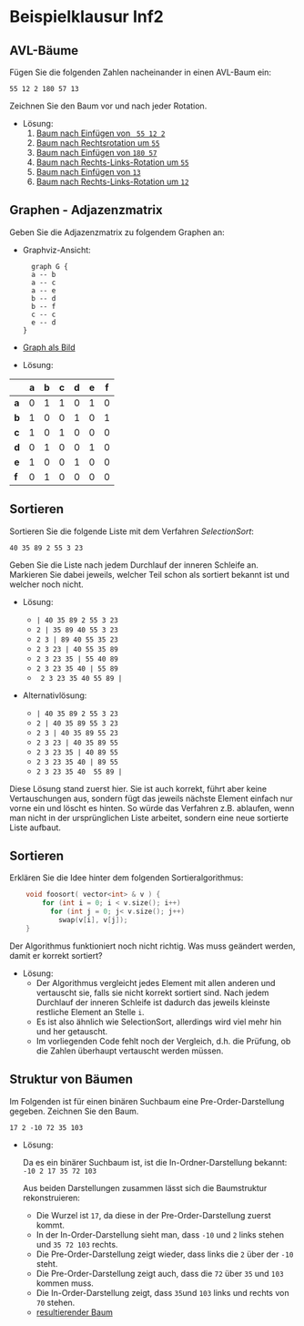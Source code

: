 # Beispielklausur Inf2

## AVL-Bäume

Fügen Sie die folgenden Zahlen nacheinander in einen AVL-Baum ein:

` 55 12 2 180 57 13 `

Zeichnen Sie den Baum vor und nach jeder Rotation.

- Lösung:
  1. [Baum nach Einfügen von ` 55 12 2`](
      https://dreampuf.github.io/GraphvizOnline/#graph%20G%20%7B%0A%20%20%20%2055%20--%2012%20--%202%0A%20%20%20%2055%20--%20D1%5Bstyle%3Dinvis%5D%0A%20%20%20%2012%20--%20D2%5Bstyle%3Dinvis%5D%0A%20%20%20%20%0A%20%20%20%20D1%5Bstyle%3Dinvis%5D%0A%20%20%20%20D2%5Bstyle%3Dinvis%5D%0A%7D)
  2. [Baum nach Rechtsrotation um `55`](
      https://dreampuf.github.io/GraphvizOnline/#graph%20G%20%7B%0A%20%20%20%2012%20--%202%0A%20%20%20%2012%20--%2055%0A%7D)
  3. [Baum nach Einfügen von `180 57`](https://dreampuf.github.io/GraphvizOnline/#graph%20G%20%7B%0A%20%20%20%2012%20--%202%0A%20%20%20%2012%20--%2055%0A%20%20%20%2055%20--%20D1%5Bstyle%3Dinvis%5D%0A%20%20%20%2055%20--%20180%0A%20%20%20%20180%20--%2057%0A%20%20%20%20180%20--%20D2%5Bstyle%3Dinvis%5D%0A%20%20%20%20%0A%20%20%20%20D1%5Bstyle%3Dinvis%5D%0A%20%20%20%20D2%5Bstyle%3Dinvis%5D%0A%7D)
  4. [Baum nach Rechts-Links-Rotation um `55`](
       https://dreampuf.github.io/GraphvizOnline/#graph%20G%20%7B%0A%20%20%20%2012%20--%202%0A%20%20%20%2012%20--%2057%0A%20%20%20%2057%20--%2055%0A%20%20%20%2057%20--%20180%0A%7D)
  5. [Baum nach Einfügen von `13`](
        https://dreampuf.github.io/GraphvizOnline/#graph%20G%20%7B%0A%20%20%20%2012%20--%202%0A%20%20%20%2012%20--%2057%0A%20%20%20%2057%20--%2055%0A%20%20%20%2057%20--%20180%0A%20%20%20%2055%20--%2013%0A%20%20%20%2055%20--%20D1%5Bstyle%3Dinvis%5D%0A%20%20%20%20%0A%20%20%20%20D1%5Bstyle%3Dinvis%5D%0A%7D)
  6. [Baum nach Rechts-Links-Rotation um `12`](
      https://dreampuf.github.io/GraphvizOnline/#graph%20G%20%7B%0A%20%20%20%2055%20--%2012%0A%20%20%20%2012%20--%202%0A%20%20%20%2012%20--%2013%0A%20%20%20%2055%20--%20D1%5Bstyle%3Dinvis%5D%0A%20%20%20%2055%20--%2057%0A%20%20%20%2057%20--%20D2%5Bstyle%3Dinvis%5D%0A%20%20%20%2057%20--%20180%0A%20%20%20%20%0A%20%20%20%20%0A%20%20%20%20D1%5Bstyle%3Dinvis%5D%0A%20%20%20%20D2%5Bstyle%3Dinvis%5D%0A%7D)


## Graphen - Adjazenzmatrix

Geben Sie die Adjazenzmatrix zu folgendem Graphen an:

- Graphviz-Ansicht:
  ```
    graph G {
    a -- b
    a -- c
    a -- e
    b -- d
    b -- f
    c -- c
    e -- d
  }
  ```
- [Graph als Bild](https://dreampuf.github.io/GraphvizOnline/#graph%20G%20%7B%0A%20%20%20%20a%20--%20b%20%0A%20%20%20%20a%20--%20c%0A%20%20%20%20a%20--%20e%0A%20%20%20%20b%20--%20f%0A%20%20%20%20b%20--%20d%0A%20%20%20%20c%20--%20c%0A%20%20%20%20e%20--%20d%0A%7D)

- Lösung:

|       |  a  |  b  |  c  |  d  |  e  |  f  |
| ----- | --- | --- | --- | --- | --- | --- |
| **a** | 0 | 1 | 1 | 0 | 1 | 0 |
| **b** | 1 | 0 | 0 | 1 | 0 | 1 |
| **c** | 1 | 0 | 1 | 0 | 0 | 0 |
| **d** | 0 | 1 | 0 | 0 | 1 | 0 |
| **e** | 1 | 0 | 0 | 1 | 0 | 0 |
| **f** | 0 | 1 | 0 | 0 | 0 | 0 |


## Sortieren

Sortieren Sie die folgende Liste mit dem Verfahren *SelectionSort*:

` 40 35 89 2 55 3 23 `

Geben Sie die Liste nach jedem Durchlauf der inneren Schleife an.
Markieren Sie dabei jeweils, welcher Teil schon als sortiert bekannt ist und welcher noch nicht.

- Lösung:

  * ` | 40 35 89 2 55 3 23 `
  * ` 2 | 35 89 40 55 3 23 `
  * ` 2 3 | 89 40 55 35 23 `
  * ` 2 3 23 | 40 55 35 89 `
  * ` 2 3 23 35 | 55 40 89 `
  * ` 2 3 23 35 40 | 55 89 `
  * ` 2 3 23 35 40 55 89 | `


- Alternativlösung:
  * ` | 40 35 89 2 55 3 23 `
  * ` 2 | 40 35 89 55 3 23 `
  * ` 2 3 | 40 35 89 55 23 `
  * ` 2 3 23 | 40 35 89 55 `
  * ` 2 3 23 35 | 40 89 55 `
  * ` 2 3 23 35 40 | 89 55 `
  * ` 2 3 23 35 40  55 89 | `

Diese Lösung stand zuerst hier.
Sie ist auch korrekt, führt aber keine Vertauschungen aus, sondern fügt das jeweils nächste Element einfach nur vorne ein und löscht es hinten.
So würde das Verfahren z.B. ablaufen, wenn man nicht in der ursprünglichen Liste arbeitet, sondern eine neue sortierte Liste aufbaut.


## Sortieren

Erklären Sie die Idee hinter dem folgenden Sortieralgorithmus:
```cpp
    void foosort( vector<int> & v ) {
        for (int i = 0; i < v.size(); i++)
          for (int j = 0; j< v.size(); j++)
            swap(v[i], v[j]);
    }
```
Der Algorithmus funktioniert noch nicht richtig.
Was muss geändert werden, damit er korrekt sortiert?

- Lösung:
  - Der Algorithmus vergleicht jedes Element mit allen anderen und vertauscht sie, falls sie nicht korrekt sortiert sind.
  Nach jedem Durchlauf der inneren Schleife ist dadurch das jeweils kleinste restliche Element an Stelle `i`.
  - Es ist also ähnlich wie SelectionSort, allerdings wird viel mehr hin und her getauscht.
  - Im vorliegenden Code fehlt noch der Vergleich, d.h. die Prüfung, ob die Zahlen überhaupt vertauscht werden müssen.

## Struktur von Bäumen

Im Folgenden ist für einen binären Suchbaum eine Pre-Order-Darstellung gegeben. Zeichnen Sie den Baum.

` 17 2 -10 72 35 103 `

- Lösung:

  Da es ein binärer Suchbaum ist, ist die In-Ordner-Darstellung bekannt:
    ` -10 2 17 35 72 103 `

  Aus beiden Darstellungen zusammen lässt sich die Baumstruktur rekonstruieren:

  - Die Wurzel ist `17`, da diese in der Pre-Order-Darstellung zuerst kommt.
  - In der In-Order-Darstellung sieht man, dass `-10` und `2` links stehen und `35 72 103` rechts.
  - Die Pre-Order-Darstellung zeigt wieder, dass links die `2` über der `-10` steht.
  - Die Pre-Order-Darstellung zeigt auch, dass die `72` über `35` und `103` kommen muss.
  - Die In-Order-Darstellung zeigt, dass `35`und `103` links und rechts von `70` stehen.
  - [resultierender Baum](https://dreampuf.github.io/GraphvizOnline/#graph%20G%20%7B%0A%20%20%20%2017%20--%202%0A%20%20%20%2017%20--%20D1%5Bstyle%3Dinvis%5D%0A%20%20%20%2017%20--%2072%0A%20%20%20%2072%20--%2035%0A%20%20%20%2072%20--%20103%0A%20%20%20%202%20--%20-10%0A%20%20%20%202%20--%20D2%5Bstyle%3Dinvis%5D%0A%20%20%20%20%0A%20%20%20%20D1%5Bstyle%3Dinvis%5D%0A%20%20%20%20D2%5Bstyle%3Dinvis%5D%0A%7D)
